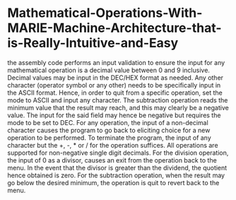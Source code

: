 # Mathematical-Operations-With-MARIE-Machine-Architecture-that-is-Really-Intuitive-and-Easy
the assembly code performs an input validation to ensure the input for any mathematical operation is a decimal value between 0 and 9 inclusive. Decimal values may be input in the DEC/HEX format as needed. Any other character  (operator symbol or any other) needs to be specifically input in the ASCII format.  Hence, in order to quit from a specific operation, set the mode to ASCII and input any character. The subtraction operation reads the minimum value that the result may  reach, and this may clearly be a negative value. The input for the said field may hence  be negative but requires the mode to be set to DEC. For any operation, the input of a  non-decimal character causes the program to go back to eliciting choice for a new  operation to be performed. To terminate the program, the input of any character but the +, -, * or / for the operation suffices. All operations are supported for non-negative  single digit decimals. For the division operation, the input of 0 as a divisor, causes an  exit from the operation back to the menu. In the event that the divisor is greater than the dividend, the  quotient hence obtained is zero. For the subtraction operation, when the result may go  below the desired minimum, the operation is quit to revert back to the menu.
